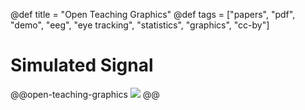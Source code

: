 @def title = "Open Teaching Graphics"
@def tags = ["papers", "pdf", "demo", "eeg", "eye tracking", "statistics", "graphics", "cc-by"]

# Simulated Signal


@@open-teaching-graphics
![](/assets/teaching-resources/simulated_signal.png)
@@


